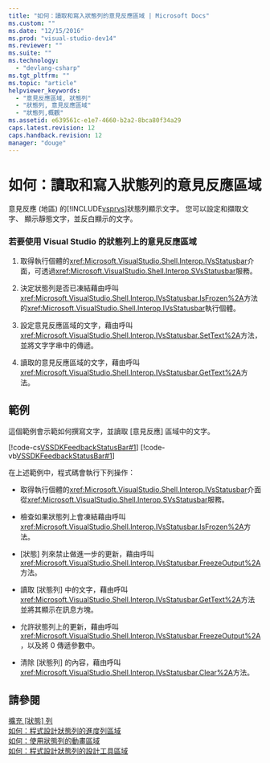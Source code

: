 ```yaml
---
title: "如何：讀取和寫入狀態列的意見反應區域 | Microsoft Docs"
ms.custom: ""
ms.date: "12/15/2016"
ms.prod: "visual-studio-dev14"
ms.reviewer: ""
ms.suite: ""
ms.technology: 
  - "devlang-csharp"
ms.tgt_pltfrm: ""
ms.topic: "article"
helpviewer_keywords: 
  - "意見反應區域, 狀態列"
  - "狀態列, 意見反應區域"
  - "狀態列,概觀"
ms.assetid: e639561c-e1e7-4660-b2a2-8bca80f34a29
caps.latest.revision: 12
caps.handback.revision: 12
manager: "douge"
---
```

# 如何：讀取和寫入狀態列的意見反應區域
意見反應 \(地區\) 的[!INCLUDE[vsprvs](../assembler/masm/includes/vsprvs_md.md)]狀態列顯示文字。  您可以設定和擷取文字、 顯示靜態文字，並反白顯示的文字。  
  
### 若要使用 Visual Studio 的狀態列上的意見反應區域  
  
1.  取得執行個體的<xref:Microsoft.VisualStudio.Shell.Interop.IVsStatusbar>介面，可透過<xref:Microsoft.VisualStudio.Shell.Interop.SVsStatusbar>服務。  
  
2.  決定狀態列是否已凍結藉由呼叫<xref:Microsoft.VisualStudio.Shell.Interop.IVsStatusbar.IsFrozen%2A>方法的<xref:Microsoft.VisualStudio.Shell.Interop.IVsStatusbar>執行個體。  
  
3.  設定意見反應區域的文字，藉由呼叫<xref:Microsoft.VisualStudio.Shell.Interop.IVsStatusbar.SetText%2A>方法，並將文字字串中的傳遞。  
  
4.  讀取的意見反應區域的文字，藉由呼叫<xref:Microsoft.VisualStudio.Shell.Interop.IVsStatusbar.GetText%2A>方法。  
  
## 範例  
 這個範例會示範如何撰寫文字，並讀取 \[意見反應\] 區域中的文字。  
  
 [!code-cs[VSSDKFeedbackStatusBar#1](../misc/codesnippet/CSharp/how-to-read-from-and-write-to-the-feedback-region-of-the-status-bar_1.cs)]
 [!code-vb[VSSDKFeedbackStatusBar#1](../misc/codesnippet/VisualBasic/how-to-read-from-and-write-to-the-feedback-region-of-the-status-bar_1.vb)]  
  
 在上述範例中，程式碼會執行下列操作：  
  
-   取得執行個體的<xref:Microsoft.VisualStudio.Shell.Interop.IVsStatusbar>介面從<xref:Microsoft.VisualStudio.Shell.Interop.SVsStatusbar>服務。  
  
-   檢查如果狀態列上會凍結藉由呼叫<xref:Microsoft.VisualStudio.Shell.Interop.IVsStatusbar.IsFrozen%2A>方法。  
  
-   \[狀態\] 列來禁止做進一步的更新，藉由呼叫<xref:Microsoft.VisualStudio.Shell.Interop.IVsStatusbar.FreezeOutput%2A>方法。  
  
-   讀取 \[狀態列\] 中的文字，藉由呼叫<xref:Microsoft.VisualStudio.Shell.Interop.IVsStatusbar.GetText%2A>方法並將其顯示在訊息方塊。  
  
-   允許狀態列上的更新，藉由呼叫<xref:Microsoft.VisualStudio.Shell.Interop.IVsStatusbar.FreezeOutput%2A> ，以及將 0 傳遞參數中。  
  
-   清除 \[狀態列\] 的內容，藉由呼叫<xref:Microsoft.VisualStudio.Shell.Interop.IVsStatusbar.Clear%2A>方法。  
  
## 請參閱  
 [擴充 \[狀態\] 列](../Topic/Extending%20the%20Status%20Bar.md)   
 [如何：程式設計狀態列的進度列區域 ](../misc/how-to-program-the-progress-bar-region-of-the-status-bar.md)   
 [如何：使用狀態列的動畫區域](../misc/how-to-use-the-animation-region-of-the-status-bar.md)   
 [如何：程式設計狀態列的設計工具區域 ](../misc/how-to-program-the-designer-region-of-the-status-bar.md)